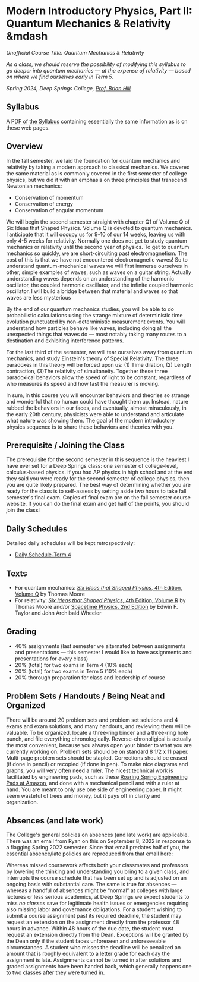 # Modern Introductory Physics, Part II: Quantum Mechanics &amp; Relativity &mdash

*Unofficial Course Title: Quantum Mechanics &amp; Relativity*

*As a class, we should reserve the possibility of modifying this syllabus to go deeper into quantum mechanics &mdash; at the expense of relativity &mdash; based on where we find ourselves early in Term 5.*

*Spring 2024, Deep Springs College, [Prof. Brian Hill](https://brianhill.github.io)*

## Syllabus

A [PDF of the Syllabus](./PhysicsIISyllabus.pdf) containing essentially the same information as is on these web pages.

## Overview

In the fall semester, we laid the foundation for quantum mechanics and relativity by taking a modern approach to classical mechanics. We covered the same material as is commonly covered in the first semester of college physics, but we did it with an emphasis on three principles that transcend Newtonian mechanics:

* Conservation of momentum
* Conservation of energy
* Conservation of angular momentum
 
We will begin the second semester straight with chapter Q1 of Volume Q of Six Ideas that Shaped Physics. Volume Q is devoted to quantum mechanics. I anticipate that it will occupy us for 9-10 of our 14 weeks, leaving us with only 4-5 weeks for relativity. Normally one does not get to study quantum mechanics or relativity until the second year of physics. To get to quantum mechanics so quickly, we are short-circuiting past electromagnetism. The cost of this is that we have not encountered electromagnetic waves! So to understand quantum-mechanical waves we will first immerse ourselves in other, simple examples of waves, such as waves on a guitar string. Actually understanding waves depends on an understanding of the harmonic oscillator, the coupled harmonic oscillator, and the infinite coupled harmonic oscillator. I will build a bridge between that material and waves so that waves are less mysterious

By the end of our quantum mechanics studies, you will be able to do probabilistic calculations using the strange mixture of deterministic time evolution punctuated by non-deterministic measurement events. You will understand how particles behave like waves, including doing all the unexpected things that waves do &mdash; most notably taking many routes to a destination and exhibiting interference patterns.

For the last third of the semester, we will tear ourselves away from quantum mechanics, and study Einstein's theory of Special Relativity. The three paradoxes in this theory will be forced upon us: (1) Time dilation, (2) Length contraction, (3)The relativity of simultaneity. Together these three paradoxical behaviors allow the speed of light to be constant, regardless of who measures its speed and how fast the measurer is moving. 

In sum, in this course you will encounter behaviors and theories so strange and wonderful that no human could have thought them up. Instead, nature rubbed the behaviors in our faces, and eventually, almost miraculously, in the early 20th century, physicists were able to understand and articulate what nature was showing them. The goal of the modern introductory physics sequence is to share these behaviors and theories with you.

## Prerequisite / Joining the Class

The prerequisite for the second semester in this sequence is the heaviest I have ever set for a Deep Springs class: one semester of college-level, calculus-based physics. If you had AP physics in high school and at the end they said you were ready for the second semester of college physics, then you are quite likely prepared. The best way of determining whether you are ready for the class is to self-assess by setting aside two hours to take fall semester's final exam. Copies of final exam are on the fall semester course website. If you can do the final exam and get half of the points, you should join the class!

## Daily Schedules

Detailed daily schedules will be kept retrospectively:

* [Daily Schedule-Term 4](https://brianhill.github.io/physics-ii/daily_schedule-term_4.html)

## Texts

* For quantum mechanics: [*Six Ideas that Shaped Physics*, 4th Edition, Volume Q](http://www.physics.pomona.edu/sixideas/) by Thomas Moore
* For relativity: [*Six Ideas that Shaped Physics*, 4th Edition, Volume R](http://www.physics.pomona.edu/sixideas/) by Thomas Moore and/or [Spacetime Physics, 2nd Edition](http://www.eftaylor.com/spacetimephysics/) by Edwin F. Taylor and John Archibald Wheeler

## Grading

* 40% assignments (last semester we alternated between assignments and presentations &mdash; this semester I would like to have assignments and presentations for *every* class)
* 20% (total) for two exams in Term 4 (10% each)
* 20% (total) for two exams in Term 5 (10% each)
* 20% thorough preparation for class and leadership of course

## Problem Sets / Handouts / Being Neat and Organized

There will be around 20 problem sets and problem set solutions and 4 exams and exam solutions, and many handouts, and reviewing them will be valuable. To be organized, locate a three-ring binder and a three-ring hole punch, and file everything chronologically. Reverse-chronoligical is actually the most convenient, because you always open your binder to what you are currently working on. Problem sets should be on standard 8 1/2 x 11 paper. Multi-page problem sets should be stapled. Corrections should be erased (if done in pencil) or recopied (if done in pen). To make nice diagrams and graphs, you will very often need a ruler. The nicest technical work is facilitated by engineering pads, such as these [Roaring Spring Engineering Pads at Amazon](https://a.co/d/9vkXSes), and done with a mechanical pencil and with a ruler at hand. You are meant to only use one side of engineering paper. It might seem wasteful of trees and money, but it pays off in clarity and organization.

## Absences (and late work)

The College's general policies on absences (and late work) are applicable. There was an email from Ryan on this on September 8, 2022 in response to a flagging Spring 2022 semester. Since that email predates half of you, the essential absence/late policies are reproduced from that email here:

Whereas missed coursework affects both your classmates and professors by lowering the thinking and understanding you bring to a given class, and interrupts the course schedule that has been set up and is adjusted on an ongoing basis with substantial care. The same is true for absences &mdash; whereas a handful of absences might be &ldquo;normal&rdquo; at colleges with large lectures or less serious academics, at Deep Springs we expect students to miss *no classes* save for legitimate health issues or emergencies requiring also missing labor and governance obligations. For a student wishing to submit a course assignment past its required deadline, the student may request an extension on the assignment directly from the professor 48 hours in advance. Within 48 hours of the due date, the student must request an extension directly from the Dean. Exceptions will be granted by the Dean only if the student faces unforeseen and unforeseeable circumstances. A student who misses the deadline will be penalized an amount that is roughly equivalent to a letter grade for each day the assignment is late. Assignments cannot be turned in after solutions and graded assignments have been handed back, which generally happens one to two classes after they were turned in.
